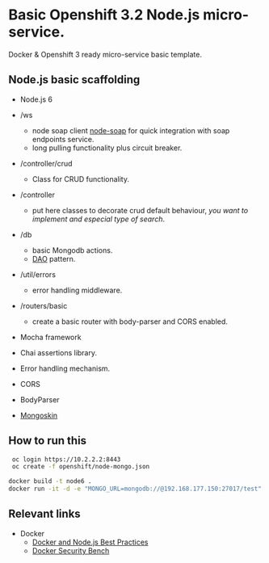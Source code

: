 # Basic Openshift 3.2 Node.js micro-service.

Docker & Openshift 3 ready micro-service basic template.

## Node.js basic scaffolding

- Node.js 6

- /ws
  - node soap client [node-soap](https://github.com/vpulim/node-soap) for quick integration with soap endpoints service.
  - long pulling functionality plus circuit breaker.

- /controller/crud
  - Class for CRUD functionality.

- /controller
  - put here classes to decorate crud default behaviour, *you want to implement and especial type of search*.


- /db
  - basic Mongodb actions.
  - [DAO](https://en.wikipedia.org/wiki/Data_access_object) pattern.

- /util/errors
  - error handling middleware.

- /routers/basic
  - create a basic router with body-parser and CORS enabled.


- Mocha framework
- Chai assertions library.
- Error handling mechanism.
- CORS
- BodyParser
- [Mongoskin](https://github.com/kissjs/node-mongoskin)



## How to run this

```sh
 oc login https://10.2.2.2:8443   
 oc create -f openshift/node-mongo.json
```

```sh
docker build -t node6 .
docker run -it -d -e "MONGO_URL=mongodb://@192.168.177.150:27017/test" -m "300M" --memory-swap "1G" -p 8089:8080 -v $(echo $PWD):/usr/src/app --name micro_service node6 node application
```




## Relevant links


- Docker
  - [Docker and Node.js Best Practices](https://github.com/nodejs/docker-node/blob/master/docs/BestPractices.md)
  - [Docker Security Bench](https://github.com/docker/docker-bench-security)
